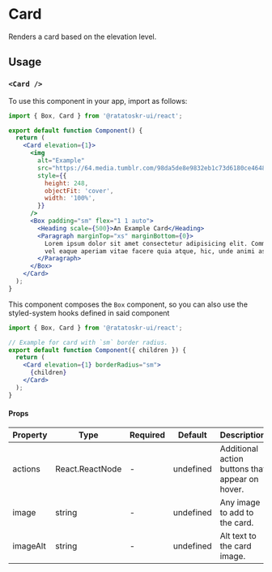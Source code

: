 # Card

Renders a card based on the elevation level.

## Usage

### `<Card />`

To use this component in your app, import as follows:

```jsx
import { Box, Card } from '@ratatoskr-ui/react';

export default function Component() {
  return (
    <Card elevation={1}>
      <img
        alt="Example"
        src="https://64.media.tumblr.com/98da5de8e9832eb1c73d6180ce4648c0/36ac9104848b7e00-b5/s400x600/cca94e0d1cb3b61c62fc0a88151fbc92336693ad.jpg"
        style={{
          height: 248,
          objectFit: 'cover',
          width: '100%',
        }}
      />
      <Box padding="sm" flex="1 1 auto">
        <Heading scale={500}>An Example Card</Heading>
        <Paragraph marginTop="xs" marginBottom={0}>
          Lorem ipsum dolor sit amet consectetur adipisicing elit. Commodi omnis, reiciendis doloremque quisquam sequi
          vel eaque aperiam vitae facere quia atque, hic, unde animi asperiores repudiandae quis ab enim repellat?
        </Paragraph>
      </Box>
    </Card>
  );
}
```

This component composes the `Box` component, so you can also use the styled-system hooks defined in said component

```jsx
import { Box, Card } from '@ratatoskr-ui/react';

// Example for card with `sm` border radius.
export default function Component({ children }) {
  return (
    <Card elevation={1} borderRadius="sm">
      {children}
    </Card>
  );
}
```


#### Props

| Property | Type            | Required | Default   | Description                                     |
| -------- | --------------- | -------- | --------- | ----------------------------------------------- |
| actions  | React.ReactNode | -        | undefined | Additional action buttons that appear on hover. |
| image    | string          | -        | undefined | Any image to add to the card.                   |
| imageAlt | string          | -        | undefined | Alt text to the card image.                     |
